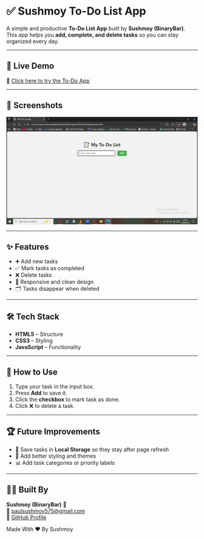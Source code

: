 # ✅ Sushmoy To-Do List App

A simple and productive **To-Do List App** built by **Sushmoy (BinaryBar)**.  
This app helps you **add, complete, and delete tasks** so you can stay organized every day.

---

## 🚀 Live Demo  
🔗 [Click here to try the To-Do App]()

---

## 📸 Screenshots  

![To-Do App Screenshot](https://github.com/BinaryBar/Todo-List-App/blob/ad09ebedf7e0ada8d5b45f930ebe757c654455c6/Screenshot.png)

---

## ✨ Features  

- ➕ Add new tasks  
- ✅ Mark tasks as completed  
- ❌ Delete tasks  
- 📱 Responsive and clean design  
- 🗂️ Tasks disappear when deleted

---

## 🛠️ Tech Stack  

- **HTML5** – Structure  
- **CSS3** – Styling  
- **JavaScript** – Functionality  

---

## 📌 How to Use  

1. Type your task in the input box.  
2. Press **Add** to save it.  
3. Click the **checkbox** to mark task as done.  
4. Click ❌ to delete a task.  

---

## 🏆 Future Improvements  

- 💾 Save tasks in **Local Storage** so they stay after page refresh  
- 🎨 Add better styling and themes  
- 📊 Add task categories or priority labels  

---

## 👨‍💻 Built By  

**Sushmoy (BinaryBar)** 🚀  
📧 [paulsushmoy575@gmail.com](mailto:paulsushmoy575@gmail.com)  
🔗 [GitHub Profile](https://github.com/BinaryBar)

Made With ❤️ By Sushmoy


